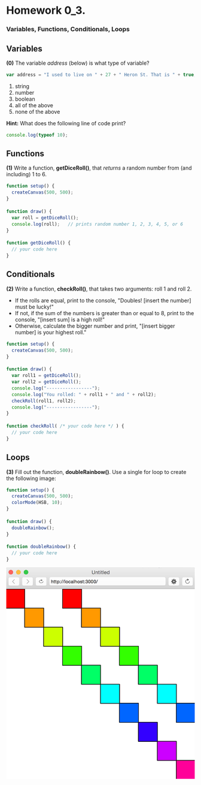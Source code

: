 # Homework 0_3.
### Variables, Functions, Conditionals, Loops

## Variables

**(0)** The variable *address* (below) is what type of variable?

```javascript
var address = "I used to live on " + 27 + " Heron St. That is " + true;
```

1. string
2. number
3. boolean
4. all of the above
5. none of the above

**Hint:** What does the following line of code print?
```javascript
console.log(typeof 10);
```

## Functions
**(1)** Write a function, **getDiceRoll()**, that *returns* a random number from (and including) 1 to 6.

```javascript
function setup() {
  createCanvas(500, 500);
}

function draw() {
  var roll = getDiceRoll();
  console.log(roll);   // prints random number 1, 2, 3, 4, 5, or 6
}

function getDiceRoll() {
  // your code here
}

```

## Conditionals
**(2)** Write a function, **checkRoll()**, that takes two arguments: roll 1 and roll 2.
* If the rolls are equal, print to the console, "Doubles! [insert the number] must be lucky!"
* If not, if the sum of the numbers is greater than or equal to 8, print to the console, "[insert sum] is a high roll!"
* Otherwise, calculate the bigger number and print, "[insert bigger number] is your highest roll."


```javascript
function setup() {
  createCanvas(500, 500);
}

function draw() {
  var roll1 = getDiceRoll();
  var roll2 = getDiceRoll();
  console.log("-----------------");
  console.log("You rolled: " + roll1 + " and " + roll2);
  checkRoll(roll1, roll2);
  console.log("-----------------");
}

function checkRoll( /* your code here */ ) {
  // your code here
}

```

## Loops
**(3)** Fill out the function, **doubleRainbow()**. Use a single for loop to create the following image:

```javascript
function setup() {
  createCanvas(500, 500);
  colorMode(HSB, 10);
}

function draw() {
  doubleRainbow();
}

function doubleRainbow() {
  // your code here
}
```
![alt text](doubleRainbow.png)
